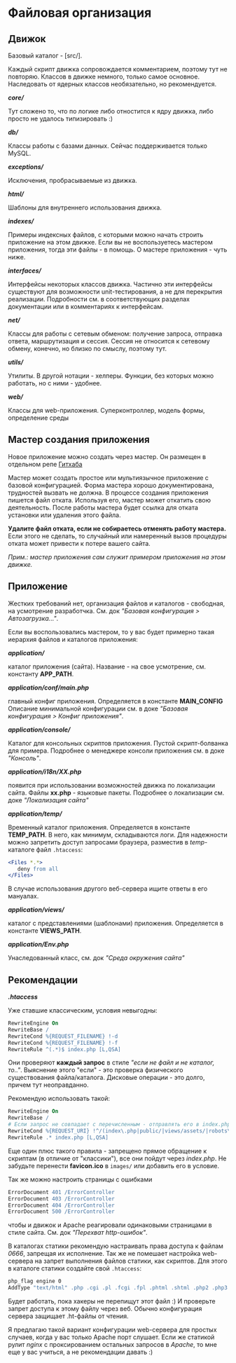 # Файловая организация

## Движок

Базовый каталог - [src/].

Каждый скрипт движка сопровождается комментарием, поэтому тут не повторяю. Классов в движке немного, только самое основное. Наследовать от ядерных классов необязательно, но рекомендуется.

***core/***

Тут сложено то, что по логике либо отностится к ядру движка, либо просто не удалось типизировать :)

***db/***

Классы работы с базами данных. Сейчас поддерживается только MySQL.

***exceptions/***

Исключения, пробрасываемые из движка.

***html/***

Шаблоны для внутреннего использования движка.

***indexes/***

Примеры индексных файлов, с которыми можно начать строить приложение на этом движке. Если вы не воспользуетесь мастером приложения, тогда эти файлы - в помощь. О мастере приложения - чуть ниже.

***interfaces/***

Интерфейсы некоторых классов движка. Частично эти интерфейсы существуют для возможности unit-тестирования, а не для перекрытия реализации. Подробности см. в соответствующих разделах документации или в комментариях к интерфейсам.

***net/***

Классы для работы с сетевым обменом: получение запроса, отправка ответа, маршрутизация и сессия. Сессия не относится к сетевому обмену, конечно, но близко по смыслу, поэтому тут.

***utils/***

Утилиты. В другой нотации - хелперы. Функции, без которых можно работать, но с ними - удобнее.

***web/***

Классы для web-приложения. Суперконтроллер, модель формы, определение среды

## Мастер создания приложения

Новое приложение можно создать через мастер. Он размещен в отдельном репе [Гитхаба](https://github.com/VijitCoder/kira_app_master)

Мастер может создать простое или мультиязычное приложение с базовой конфигурацией. Форма мастера хорошо документирована, трудностей вызвать не должна. В процессе создания приложения пишется файл отката. Используя его, мастер может откатить свою деятельность. После работы мастера будет ссылка для отката установки или удаления этого файла.

**Удалите файл отката, если не собираетесь отменять работу мастера.** Если этого не сделать, то случайный или намеренный вызов процедуры отката может привести к потере вашего сайта.

*Прим.: мастер приложения сам служит примером приложения на этом движке.*

## Приложение

Жестких требований нет, организация файлов и каталогов - свободная, на усмотрение разработчка. См. док *"Базовая конфигурация > Автозагрузка..."*.

Если вы воспользовались мастером, то у вас будет примерно такая иерархия файлов и каталогов приложения:

***application/***

каталог приложения (сайта). Название - на свое усмотрение, см. константу **APP_PATH**.

***application/conf/main.php***

главный конфиг приложения. Определяется в константе **MAIN_CONFIG** Описание минимальной конфигурации см. в доке *"Базовая конфигурация > Конфиг приложения"*.

***application/console/***

Каталог для консольных скриптов приложения. Пустой скрипт-болванка для примера. Подробнее о менеджере консоли приложения см. в доке *"Консоль"*.

***application/i18n/XX.php***

появится при использовании возможностей движка по локализации сайта. Файлы **xx.php** - языковые пакеты. Подробнее о локализации см. доке *"Локализация сайта"*

***application/temp/***

Временный каталог приложения. Определяется в константе **TEMP_PATH**. В него, как минимум, складываются логи. Для надежности можно запретить доступ запросами браузера, разместив в *temp*-каталоге файл `.htaccess`:

```Apache
<Files *.*>
   deny from all
</Files>
```

В случае использования другого веб-сервера ищите ответы в его мануалах.

***application/views/***

каталог с представлениями (шаблонами) приложения. Определяется в константе **VIEWS_PATH**.

***application/Env.php***

Унаследованный класс, см. док *"Среда окружения сайта"*

## Рекомендации

***.htaccess***

Уже ставшие классическим, условия невыгодны:

```Apache
RewriteEngine On
RewriteBase /
RewriteCond %{REQUEST_FILENAME} !-d
RewriteCond %{REQUEST_FILENAME} !-f
RewriteRule ^(.*)$ index.php [L,QSA]
```

Они проверяют **каждый запрос** в стиле *"если не файл и не каталог, то.."*. Выяснение этого "если" - это проверка физического существования файла/каталога. Дисковые операции - это долго, причем тут неоправданно.

Рекомендую использовать такой:

```Apache
RewriteEngine On
RewriteBase /
# Если запрос не совпадает с перечисленным - отправлять его в index.php
RewriteCond %{REQUEST_URI} !^/(index\.php|public/|views/assets/|robots\.txt|sitemap\.xml)
RewriteRule .* index.php [L,QSA]
```

Еще один плюс такого правила - запрещено прямое обращение к скриптам (в отличие от "классики"), все они пойдут через *index.php*. Не забудьте перенести **favicon.ico** в `images/` или добавить его в условие.

Так же можно настроить страницы с ошибками

```Apache
ErrorDocument 401 /ErrorController
ErrorDocument 403 /ErrorController
ErrorDocument 404 /ErrorController
ErrorDocument 500 /ErrorController
```

чтобы и движок и Apache реагировали одинаковыми страницами в стиле сайта. См. док *"Перехват http-ошибок"*.

В каталогах статики рекомендую настраивать права доступа к файлам *0666*, запрещая их исполнение. Так же не помешает настройка web-сервера на запрет выполнения файлов статики, как скриптов. Для этого в каталоге статики создайте свой `.htaccess`:

```Apache
php_flag engine 0
AddType "text/html" .php .cgi .pl .fcgi .fpl .phtml .shtml .php2 .php3 .php4 .php5 .asp .jsp
```

Будет работать, пока хакеры не перепищут этот файл :) И проверьте запрет доступа к этому файлу через веб. Обычно конфигурация сервера защищает .ht-файлы от чтения.

Я предлагаю такой вариант конфигурации web-сервера для простых случаев, когда у вас только Apache порт слушает. Если же статикой рулит *nginx* с проксированием остальных запросов в *Apache*, то мне еще у вас учиться, а не рекомендации давать :)
